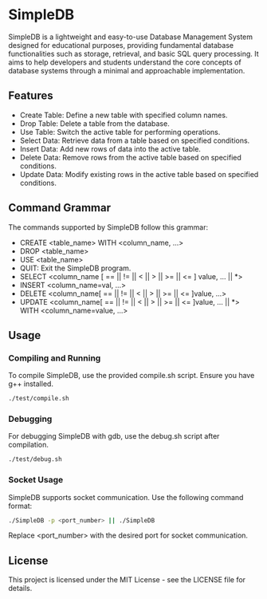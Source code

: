 # SimpleDB
SimpleDB is a lightweight and easy-to-use Database Management System designed for educational purposes, providing fundamental database functionalities such as storage, retrieval, and basic SQL query processing. It aims to help developers and students understand the core concepts of database systems through a minimal and approachable implementation.

## Features
* Create Table: Define a new table with specified column names.
* Drop Table: Delete a table from the database.
* Use Table: Switch the active table for performing operations.
* Select Data: Retrieve data from a table based on specified conditions.
* Insert Data: Add new rows of data into the active table.
* Delete Data: Remove rows from the active table based on specified conditions.
* Update Data: Modify existing rows in the active table based on specified conditions.

## Command Grammar
The commands supported by SimpleDB follow this grammar:

* CREATE <table_name> WITH <column_name, ...>
* DROP <table_name>
* USE <table_name>
* QUIT: Exit the SimpleDB program.
* SELECT <column_name [ == || != || < || > || >= || <= ] value, ... || *>
* INSERT <column_name=val, ...>
* DELETE <column_name[ == || != || < || > || >= || <= ]value, ...>
* UPDATE <column_name[ == || != || < || > || >= || <= ]value, ... || *> WITH <column_name=value, ...>

## Usage

### Compiling and Running
To compile SimpleDB, use the provided compile.sh script. Ensure you have g++ installed.

```bash
./test/compile.sh
```

### Debugging
For debugging SimpleDB with gdb, use the debug.sh script after compilation.

```bash
./test/debug.sh
```

### Socket Usage
SimpleDB supports socket communication. Use the following command format:

```bash
./SimpleDB -p <port_number> || ./SimpleDB
```
Replace <port_number> with the desired port for socket communication.

## License
This project is licensed under the MIT License - see the LICENSE file for details.
